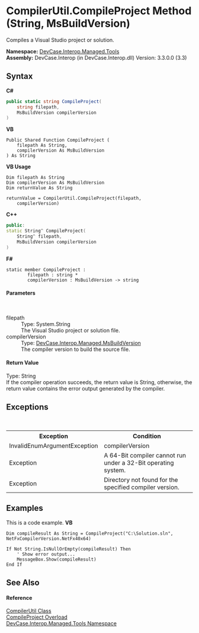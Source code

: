 # CompilerUtil.CompileProject Method (String, MsBuildVersion)
 

Compiles a Visual Studio project or solution.

**Namespace:**&nbsp;<a href="N_DevCase_Interop_Managed_Tools">DevCase.Interop.Managed.Tools</a><br />**Assembly:**&nbsp;DevCase.Interop (in DevCase.Interop.dll) Version: 3.3.0.0 (3.3)

## Syntax

**C#**<br />
``` C#
public static string CompileProject(
	string filepath,
	MsBuildVersion compilerVersion
)
```

**VB**<br />
``` VB
Public Shared Function CompileProject ( 
	filepath As String,
	compilerVersion As MsBuildVersion
) As String
```

**VB Usage**<br />
``` VB Usage
Dim filepath As String
Dim compilerVersion As MsBuildVersion
Dim returnValue As String

returnValue = CompilerUtil.CompileProject(filepath, 
	compilerVersion)
```

**C++**<br />
``` C++
public:
static String^ CompileProject(
	String^ filepath, 
	MsBuildVersion compilerVersion
)
```

**F#**<br />
``` F#
static member CompileProject : 
        filepath : string * 
        compilerVersion : MsBuildVersion -> string 

```


#### Parameters
&nbsp;<dl><dt>filepath</dt><dd>Type: System.String<br />The Visual Studio project or solution file.</dd><dt>compilerVersion</dt><dd>Type: <a href="T_DevCase_Interop_Managed_MsBuildVersion">DevCase.Interop.Managed.MsBuildVersion</a><br />The compiler version to build the source file.</dd></dl>

#### Return Value
Type: String<br />If the compiler operation succeeds, the return value is String, otherwise, the return value contains the error output generated by the compiler.

## Exceptions
&nbsp;<table><tr><th>Exception</th><th>Condition</th></tr><tr><td>InvalidEnumArgumentException</td><td>compilerVersion</td></tr><tr><td>Exception</td><td>A 64-Bit compiler cannot run under a 32-Bit operating system.</td></tr><tr><td>Exception</td><td>Directory not found for the specified compiler version.</td></tr></table>

## Examples
This is a code example. 
**VB**<br />
``` VB
Dim compileResult As String = CompileProject("C:\Solution.sln", NetFxCompilerVersion.NetFx40x64)

If Not String.IsNullOrEmpty(compileResult) Then
    ' Show error output...
    MessageBox.Show(compileResult)
End If
```


## See Also


#### Reference
<a href="T_DevCase_Interop_Managed_Tools_CompilerUtil">CompilerUtil Class</a><br /><a href="Overload_DevCase_Interop_Managed_Tools_CompilerUtil_CompileProject">CompileProject Overload</a><br /><a href="N_DevCase_Interop_Managed_Tools">DevCase.Interop.Managed.Tools Namespace</a><br />